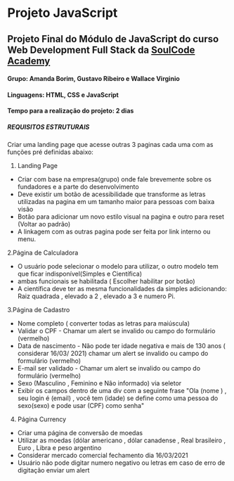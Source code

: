 # Projeto JavaScript
## Projeto Final do Módulo de JavaScript do curso Web Development Full Stack da [SoulCode Academy](https://soulcodeacademy.org/index.html)

#### Grupo: Amanda Borim, Gustavo Ribeiro e Wallace Virginio
#### Linguagens: HTML, CSS e JavaScript
#### Tempo para a realização do projeto: 2 dias

##### REQUISITOS ESTRUTURAIS
Criar uma landing page que acesse outras 3 paginas cada uma com as funções pré definidas abaixo:

1. Landing Page
* Criar com base na empresa(grupo) onde fale brevemente sobre os fundadores e a parte do desenvolvimento
* Deve existir um botão de acessibilidade que transforme as letras utilizadas na pagina em um tamanho maior para pessoas com baixa visão
* Botão para adicionar um novo estilo visual na pagina e outro para reset (Voltar ao padrão)
* A linkagem com as outras pagina pode ser feita por link interno ou menu.


2.Página de Calculadora
* O usuário pode selecionar o modelo para utilizar, o outro modelo tem que ficar indisponível(Simples e Científica)
* ambas funcionais se habilitada ( Escolher habilitar por botão)
* A científica deve ter as mesma funcionalidades da simples adicionando: Raiz quadrada , elevado a 2 , elevado a 3 e numero Pi.

3.Página de Cadastro
* Nome completo ( converter todas as letras para maiúscula)
* Validar o CPF - Chamar um alert se invalido ou campo do formulário (vermelho)
* Data de nascimento - Não pode ter idade negativa e mais de 130 anos ( considerar 16/03/ 2021) chamar um alert se invalido ou campo do formulário (vermelho)
* E-mail ser validado - Chamar um alert se invalido ou campo do formulário (vermelho)
* Sexo (Masculino , Feminino e Não informado) via seletor
* Exibir os campos dentro de uma div com a seguinte frase "Ola (nome ) , seu login é (email) , você tem (idade) se define como uma pessoa do sexo(sexo) e pode usar (CPF) como senha"

4. Página Currency
* Criar uma página de conversão de moedas
* Utilizar as moedas (dólar americano , dólar canadense , Real brasileiro , Euro , Libra e peso argentino
* Considerar mercado comercial fechamento dia 16/03/2021
* Usuário não pode digitar numero negativo ou letras em caso de erro de digitação enviar um alert





                              
                 
